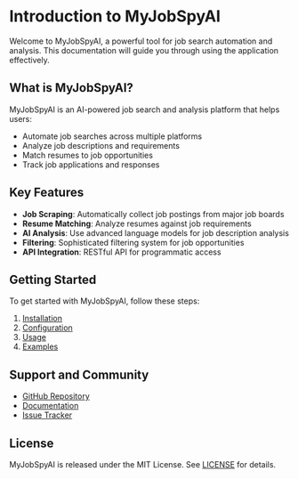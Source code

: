 # Introduction to MyJobSpyAI

Welcome to MyJobSpyAI, a powerful tool for job search automation and analysis. This documentation will guide you through using the application effectively.

## What is MyJobSpyAI?

MyJobSpyAI is an AI-powered job search and analysis platform that helps users:
- Automate job searches across multiple platforms
- Analyze job descriptions and requirements
- Match resumes to job opportunities
- Track job applications and responses

## Key Features

- **Job Scraping**: Automatically collect job postings from major job boards
- **Resume Matching**: Analyze resumes against job requirements
- **AI Analysis**: Use advanced language models for job description analysis
- **Filtering**: Sophisticated filtering system for job opportunities
- **API Integration**: RESTful API for programmatic access

## Getting Started

To get started with MyJobSpyAI, follow these steps:

1. [Installation](installation.md)
2. [Configuration](configuration.md)
3. [Usage](usage.md)
4. [Examples](examples.md)

## Support and Community

- [GitHub Repository](https://github.com/yourusername/myjobspyai)
- [Documentation](https://myjobspyai.readthedocs.io)
- [Issue Tracker](https://github.com/yourusername/myjobspyai/issues)

## License

MyJobSpyAI is released under the MIT License. See [LICENSE](../license.md) for details.
